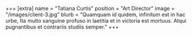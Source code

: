 +++
[extra]
name = "Tatiana Curtis"
position = "Art Director"
image = "/images/client-3.jpg"
blurb = "Quamquam id quidem, infinitum est in hac urbe, Ita multo sanguine profuso in laetitia et in victoria est mortuus. Atqui pugnantibus et contrariis studiis semper."
+++
